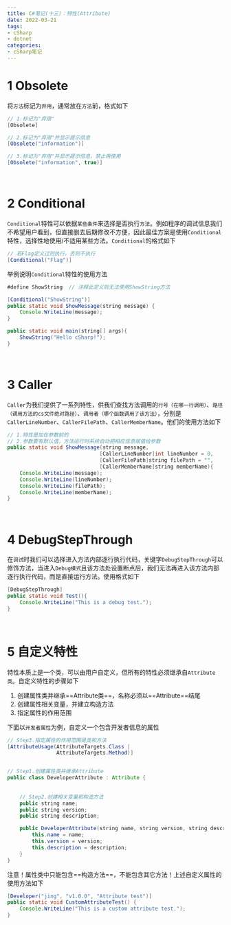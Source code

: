```yaml
---
title: C#笔记(十三)：特性(Attribute)
date: 2022-03-21
tags:
- cSharp
- dotnet
categories:
- cSharp笔记
---
```


# 1 Obsolete

将`方法`标记为`弃用`，通常放在`方法`前，格式如下

```Java
// 1.标记为"弃用"
[Obsolete]

// 2.标记为"弃用"并显示提示信息
[Obsolete("information")]

// 3.标记为"弃用"并显示提示信息，禁止再使用
[Obsolete("information", true)]
```

<br>

# 2 Conditional

`Conditional`特性可以依据`某些条件`来选择是否执行`方法`。例如程序的调试信息我们不希望用户看到，但直接删去后期修改不方便，因此最佳方案是使用`Conditional`特性，选择性地使用/不适用某些方法。`Conditional`的格式如下

```Java
// 若Flag定义过则执行，否则不执行
[Conditional("Flag")]
```



举例说明`Conditional`特性的使用方法

```Java
#define ShowString	// 注释此定义则无法使用ShowString方法

[Conditional("ShowString")]
public static void ShowMessage(string message) {
    Console.WriteLine(message);
}

public static void main(string[] args){
    ShowString("Hello cSharp!");
}
```

<br>

# 3 Caller

`Caller`为我们提供了一系列特性，供我们查找方法调用的`行号（在哪一行调用）`、`路径（调用方法的cs文件绝对路径）`、`调用者（哪个函数调用了该方法）`，分别是`CallerLineNumber`、`CallerFilePath`、`CallerMemberName`。他们的使用方法如下

```Java
// 1.特性是加在参数前的
// 2.参数要有默认值，方法运行时系统自动把相应信息赋值给参数
public static void ShowMessage(string message, 
                              [CallerLineNumber]int lineNumber = 0,
                              [CallerFilePath]string filePath = "",
                              [CallerMemberName]string memberName){
    Console.WriteLine(message);
    Console.WriteLine(lineNumber);
    Console.WriteLine(filePath);
    Console.WriteLine(memberName);
}
```

<br>

# 4 DebugStepThrough

在`调试`时我们可以选择进入方法内部逐行执行代码，关键字`DebugStepThrough`可以修饰方法，当进入`Debug模式`且该方法处设置断点后，我们无法再进入该方法内部逐行执行代码，而是直接运行方法。使用格式如下

```Java
[DebugStepThrough]
public static void Test(){
    Console.WriteLine("This is a debug test.");
}
```

<br>

# 5 自定义特性

特性本质上是一个类，可以由用户自定义，但所有的特性必须继承自`Attribute类`。自定义特性的步骤如下

1. 创建属性类并继承==Attribute类==，名称必须以==Attribute==结尾
2. 创建属性相关变量，并建立构造方法
3. 指定属性的作用范围

下面以`开发者属性`为例，自定义一个包含开发者信息的属性

```Java
// Step3.指定属性的作用范围是类和方法
[AttributeUsage(AttributeTargets.Class |
                AttributeTargets.Method)]


// Step1.创建属性类并继承Attribute
public class DeveloperAttribute : Attribute {
    
    
    // Step2.创建相关变量和构造方法
    public string name;
    public string version;
    public string description;

    public DeveloperAttribute(string name, string version, string description) {
        this.name = name;
        this.version = version;
        this.description = description;
    }
}
```



注意！属性类中只能包含==构造方法==，不能包含其它方法！上述自定义属性的使用方法如下

```Java
[Developer("jing", "v1.0.0", "Attribute test")]
public static void CustomAttributeTest() {
    Console.WriteLine("This is a custom attribute test.");    
}
```